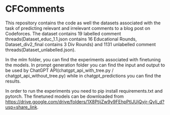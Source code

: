 # CFComments

This repository contains the code as well the datasets associated with the task of predicting relevant and irrelevant comments to a blog post on Codeforces. The dataset contains 19 labelled comment threads(Dataset_educ_1.1.json contains 16 Educational Rounds, Dataset_div2_final contains 3 Div Rounds) and 1131 unlabelled comment threads(Dataset_unlabelled.json).

In the mlm folder, you can find the experiments associated with finetuning the models. 
In prompt generation folder you can find the input and output to be used by ChatGPT API(chatgpt_api_with_tree.py / chatgpt_api_without_tree.py) while in chatgpt_predictions you can find the results.

In order to run the experiments you need to pip install requirements.txt and pytorch. The finetuned models can be downloaded from https://drive.google.com/drive/folders/1X8PtijZw9y9FEhpPtlJUjQyjr-QyIj_d?usp=share_link.
